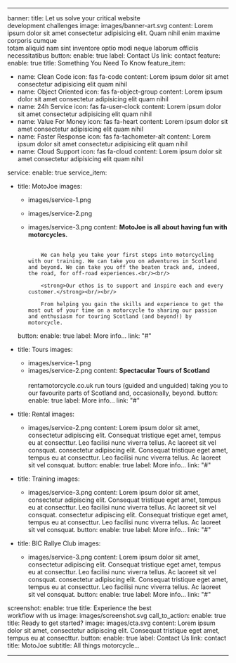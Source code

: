   ---
banner:
  title: Let us solve your critical website <br> development challenges
  image: images/banner-art.svg
  content: Lorem ipsum dolor sit amet consectetur adipisicing elit. Quam nihil enim
    maxime corporis cumque <br> totam aliquid nam sint inventore optio modi neque
    laborum officiis necessitatibus
  button:
    enable: true
    label: Contact Us
    link: contact
feature:
  enable: true
  title: Something You Need To Know
  feature_item:
  - name: Clean Code
    icon: fas fa-code
    content: Lorem ipsum dolor sit amet consectetur adipisicing elit quam nihil
  - name: Object Oriented
    icon: fas fa-object-group
    content: Lorem ipsum dolor sit amet consectetur adipisicing elit quam nihil
  - name: 24h Service
    icon: fas fa-user-clock
    content: Lorem ipsum dolor sit amet consectetur adipisicing elit quam nihil
  - name: Value For Money
    icon: fas fa-heart
    content: Lorem ipsum dolor sit amet consectetur adipisicing elit quam nihil
  - name: Faster Response
    icon: fas fa-tachometer-alt
    content: Lorem ipsum dolor sit amet consectetur adipisicing elit quam nihil
  - name: Cloud Support
    icon: fas fa-cloud
    content: Lorem ipsum dolor sit amet consectetur adipisicing elit quam nihil

service:
  enable: true
  service_item:
  - title: MotoJoe
    images:
    - images/service-1.png
    - images/service-2.png
    - images/service-3.png
    content: <strong>MotoJoe is all about having fun with motorcycles.</strong><br/><br/>

              We can help you take your first steps into motorcycling with our training. We can take you on adventures in Scotland and beyond. We can take you off the beaten track and, indeed, the road, for off-road experiences.<br/><br/>

              <strong>Our ethos is to support and inspire each and every customer.</strong><br/><br/>

              From helping you gain the skills and experience to get the most out of your time on a motorcycle to sharing our passion and enthusiasm for touring Scotland (and beyond!) by motorcycle.
    button:
      enable: true
      label: More info...
      link: "#"

  - title: Tours
    images:
    - images/service-1.png
    - images/service-2.png
    content: <strong>Spectacular Tours of Scotland</strong><br/><br/>
      rentamotorcycle.co.uk run tours (guided and unguided) taking you to our favourite parts of Scotland and, occasionally, beyond.
    button:
      enable: true
      label: More info...
      link: "#"

  - title: Rental
    images:
    - images/service-2.png
    content: Lorem ipsum dolor sit amet, consectetur adipiscing elit. Consequat tristique
      eget amet, tempus eu at consecttur. Leo facilisi nunc viverra tellus. Ac laoreet
      sit vel consquat. consectetur adipiscing elit. Consequat tristique eget amet,
      tempus eu at consecttur. Leo facilisi nunc viverra tellus. Ac laoreet sit vel
      consquat.
    button:
      enable: true
      label: More info...
      link: "#"

  - title: Training
    images:
    - images/service-3.png
    content: Lorem ipsum dolor sit amet, consectetur adipiscing elit. Consequat tristique
      eget amet, tempus eu at consecttur. Leo facilisi nunc viverra tellus. Ac laoreet
      sit vel consquat. consectetur adipiscing elit. Consequat tristique eget amet,
      tempus eu at consecttur. Leo facilisi nunc viverra tellus. Ac laoreet sit vel
      consquat.
    button:
      enable: true
      label: More info...
      link: "#"

  - title: BIC Rallye Club
    images:
    - images/service-3.png
    content: Lorem ipsum dolor sit amet, consectetur adipiscing elit. Consequat tristique
      eget amet, tempus eu at consecttur. Leo facilisi nunc viverra tellus. Ac laoreet
      sit vel consquat. consectetur adipiscing elit. Consequat tristique eget amet,
      tempus eu at consecttur. Leo facilisi nunc viverra tellus. Ac laoreet sit vel
      consquat.
    button:
      enable: true
      label: More info...
      link: "#"

screenshot:
  enable: true
  title: Experience the best <br> workflow with us
  image: images/screenshot.svg
call_to_action:
  enable: true
  title: Ready to get started?
  image: images/cta.svg
  content: Lorem ipsum dolor sit amet, consectetur adipiscing elit. Consequat tristique
    eget amet, tempus eu at consecttur.
  button:
    enable: true
    label: Contact Us
    link: contact
title: MotoJoe
subtitle: All things motorcycle...

---
